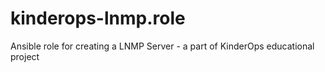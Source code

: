 # kinderops-lnmp.role
Ansible role for creating a LNMP Server - a part of KinderOps educational project
